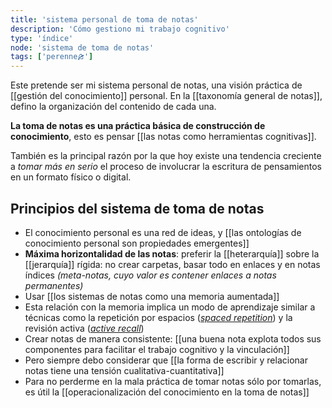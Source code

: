 ```yaml
---
title: 'sistema personal de toma de notas'
description: 'Cómo gestiono mi trabajo cognitivo'
type: 'índice'
node: 'sistema de toma de notas'
tags: ['perenne🙕']
---
```


Este pretende ser mi sistema personal de notas, una visión práctica de [[gestión del conocimiento]] personal. En la [[taxonomía general de notas]],  defino la organización del contenido de cada una.

**La toma de notas es una práctica básica de construcción de conocimiento**, esto es pensar [[las notas como herramientas cognitivas]].

También es la principal razón por la que hoy existe una tendencia creciente a *tomar más en serio* el proceso de involucrar la escritura de pensamientos en un formato físico o digital. 

## Principios del sistema de toma de notas

- El conocimiento personal es una red de ideas, y [[las ontologías de conocimiento personal son propiedades emergentes]]
- **Máxima horizontalidad de las notas**: preferir la [[heterarquía]] sobre la [[jerarquía]] rígida: no crear carpetas, basar todo en enlaces y en notas índices *(meta-notas, cuyo valor es contener enlaces a notas permanentes)*
- Usar [[los sistemas de notas como una memoria aumentada]]
- Esta relación con la memoria implica un modo de aprendizaje similar a técnicas como la repetición por espacios ([*spaced repetition*](https://en.wikipedia.org/wiki/Spaced_repetition)) y la revisión activa ([*active recall*](https://en.wikipedia.org/wiki/Active_recall))
- Crear notas de manera consistente: [[una buena nota explota todos sus componentes para facilitar el trabajo cognitivo y la vinculación]]
- Pero siempre debo considerar que [[la forma de escribir y relacionar notas tiene una tensión cualitativa-cuantitativa]]
- Para no perderme en la mala práctica de tomar notas sólo por tomarlas, es útil la [[operacionalización del conocimiento en la toma de notas]]
